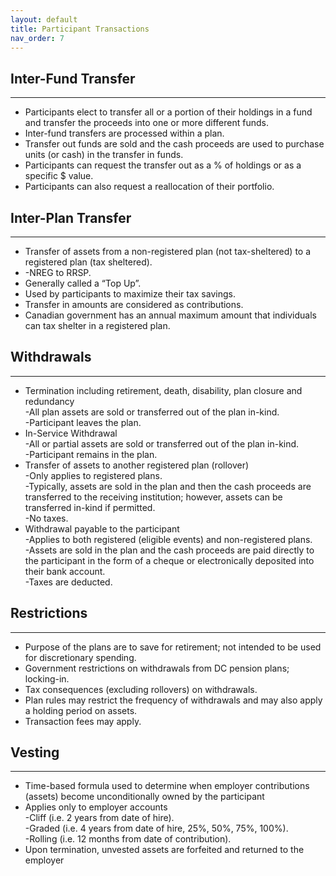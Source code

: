 ```yaml
---
layout: default
title: Participant Transactions
nav_order: 7
---
```


## Inter-Fund Transfer
<hr class="hr-no-bottom-margin"/>

- Participants elect to transfer all or a portion of their holdings in a fund and transfer the proceeds into one or more different funds.
- Inter-fund transfers are processed within a plan.
- Transfer out funds are sold and the cash proceeds are used to purchase units (or cash) in the transfer in funds.
- Participants can request the transfer out as a % of holdings or as a specific $ value.
- Participants can also request a reallocation of their portfolio.

## Inter-Plan Transfer
<hr class="hr-no-bottom-margin"/>

- Transfer of assets from a non-registered plan (not tax-sheltered) to a registered plan (tax sheltered).
- -NREG to RRSP.
- Generally called a “Top Up”.
- Used by participants to maximize their tax savings.
- Transfer in amounts are considered as contributions.
- Canadian government has an annual maximum amount that individuals can tax shelter in a registered plan.

## Withdrawals
<hr class="hr-no-bottom-margin"/>

- Termination including retirement, death, disability, plan closure and redundancy
  </br>-All plan assets are sold or transferred out of the plan in-kind.
  </br>-Participant leaves the plan.
- In-Service Withdrawal
  </br>-All or partial assets are sold or transferred out of the plan in-kind.
  </br>-Participant remains in the plan.
- Transfer of assets to another registered plan (rollover)
  </br>-Only applies to registered plans.
  </br>-Typically, assets are sold in the plan and then the cash proceeds are transferred to the receiving institution; however, assets can be transferred in-kind if           permitted.
  </br>-No taxes.
- Withdrawal payable to the participant
  </br>-Applies to both registered (eligible events) and non-registered plans.
  </br>-Assets are sold in the plan and the cash proceeds are paid directly to the participant in the form of a cheque or electronically deposited into their bank             account.
  </br>-Taxes are deducted.
  
## Restrictions
<hr class="hr-no-bottom-margin"/>
  
- Purpose of the plans are to save for retirement; not intended to be used for discretionary spending.
- Government restrictions on withdrawals from DC pension plans; locking-in.
- Tax consequences (excluding rollovers) on withdrawals.
- Plan rules may restrict the frequency of withdrawals and may also apply a holding period on assets.
- Transaction fees may apply.

## Vesting
<hr class="hr-no-bottom-margin"/>

- Time-based formula used to determine when employer contributions (assets) become unconditionally owned by the participant
- Applies only to employer accounts
</br>-Cliff (i.e. 2 years from date of hire).
</br>-Graded (i.e. 4 years from date of hire, 25%, 50%, 75%, 100%).
</br>-Rolling (i.e. 12 months from date of contribution).
- Upon termination, unvested assets are forfeited and returned to the employer
